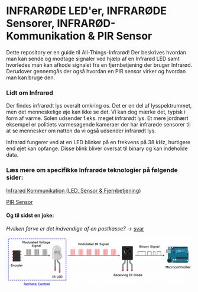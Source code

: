 # INFRARØDE LED'er, INFRARØDE Sensorer, INFRARØD-Kommunikation & PIR Sensor
Dette repository er en guide til All-Things-Infrarød! Der beskrives hvordan man kan sende og modtage signaler ved hjælp af en Infrarød LED samt hvorledes man kan afkode signalet fra en fjernbetjening der bruger Infrarød. Derudover gennemgås der også hvordan en PIR sensor virker og hvordan man kan bruge den.

### Lidt om Infrarød

Der findes infrarødt lys overalt omkring os. Det er en del af lysspektrummet, men det menneskelige øje kan ikke se det. Vi kan dog mærke det, typisk i form af varme. Solen udsender f.eks. meget infrarødt lys. Et mere jordnært eksempel er politiets varmesøgende kameraer der har infrarøde sensorer til at se mennesker om natten da vi også udsender infrarødt lys.

Infrarød fungerer ved at en LED blinker på en frekvens på 38 kHz, hurtigere end øjet kan opfange. Disse blink bliver oversat til binary og kan indeholde data. 


### Læs mere om specifikke Infrarøde teknologier på følgende sider:

[Infrarød Kommunikation (LED, Sensor & Fjernbetjening)](/Infrarød_Kommunikation.md)

[PIR Sensor](/PIR_Sensor.md)

#### Og til sidst en joke: 
*Hvilken farve er det indvendige af en postkasse?* -> [svar](joke.md)


![alt text](https://github.com/DDlabAU/INFRARED-Kommunikation/blob/master/Arduino-IR-Remote-Receiver-Tutorial-IR-Signal-Modulation.png)


